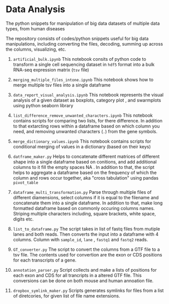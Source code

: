 # Data Analysis


The python snippets for manipulation of big data datasets of multiple data types, from human diseases

The repository consists of codes/python snippets useful for big data manipulations, including converting the files, decoding, 
summing up across the columns, visualizing, etc.

1. `artificial_bulk.ipynb`
This notebook consits of python code to transform a single cell sequencing dataset in `hdf5` format into a bulk RNA-seq expression matrix (`tsv` file)

2. 	`merging_multiple_files_intone.ipynb`
This notebook shows how to merge multiple tsv files into a single dataframe

3. `data_report_visual_analysis.ipynb`
 This notebook represents the visual analysis of a given dataset as boxplots, category plot , and swarmplots using python seaborn library
 
 4. `list_difference_remove_unwanted_characters.ipynb`
 This notebook contains scripts for comparing two lists, for there difference. In addition to that extarcting rows within a dataframe based on which column you need, and removing unwanted characters (`.`) from the gene symbols.
 
 5. `merge_dictionary_values.ipynb`
 This notebook contains scripts for conditional merging of values in a dictionary (based on their keys)

6. `datframe_maker.py`
Helps to concatenate different matrices of different shape into a single dataframe based on conitions, and add additional columns to it fill the empty spaces NA . 
In addition to that, the script helps to aggregate a dataframe based on the frequency of which the column and rows occur together, aka "cross tabulation" using pandas `pivot_table`

7. `dataframe_multi_transformation.py`
 Parse through multiple files of different diamensions, select columns if it is equal to the filename and concatenate them into a single dataframe. In addition to that, make long formatted dataframe based on commonly occuring columns names. Striping multiple characters including, square brackets, white space, digits etc.
 
 8. `list_to_dataframe.py`
The script takes in list of fastq files from mutiple lanes and both reads. Then converts the input into a dataframe with 4 columns. Column with `sample_id`, `lane` , `fastq1` and `fastq2` reads.

9. `GT_converter.py`
The script to convert the columns from a GTF file to a tsv file. The contents used for convertion are the exon or CDS positions for each transcripts of a gene. 

 10. `annotation_parser.py`
 Script collects and make a lists of positions for each exon and CDS for all trancripts in a altered GTF file. This conversions can be done on both mouse and human annoation file. 
 
  11. `dropbox_symlink_maker.py`
  Scripts generates symlinks for files from a list of diretcories, for given list of file name extensions.
  
